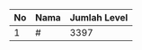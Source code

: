 | No | Nama            | Jumlah Level |
|----|-----------------|--------------|
| 1  | #    |    3397        |
